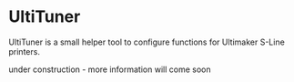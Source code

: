 # UltiTuner
UltiTuner is a small helper tool to configure functions for Ultimaker S-Line printers.

under construction - more information will come soon